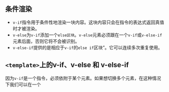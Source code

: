 ## 条件渲染

* `v-if`指令用于条件性地渲染一块内容。这块内容只会在指令的表达式返回真值时才被渲染。
* `v-else`为`v-if`添加一个`else区块`。`v-else`元素必须跟在一个`v-if`或`v-else-if`元素后面，否则它将不会被识别。
* `v-else-if`提供的是相应于`v-if`的`else if`区块”。它可以连续多次重复使用。

## `<template>`上的v-if​、v-else 和 v-else-if
因为`v-if`是一个指令，必须依附于某个元素。如果想切换多个元素，在这种情况下我们可以在一个<template>元素上使用`v-if`，这只是一个不可见的包装器元素，最后渲染的结果并不会包含这个 <template> 元素。

```vue
<template v-if="ok">
  <h1>Title</h1>
  <p>Paragraph 1</p>
  <p>Paragraph 2</p>
</template>
```

## v-show
`v-show`指令也可以用来按条件显示一个元素。

```html
<h1 v-show="ok">Hello!</h1>
```

不同之处在于`v-show`会在DOM渲染中保留该元素；v-show仅切换了该元素上名为 display 的 CSS 属性。
v-show不支持在<template>元素上使用，也不能和v-else搭配使用。

## v-if vs. v-show​
* v-if 是“真实的”按条件渲染，因为它确保了在切换时，条件区块内的事件监听器和子组件都会被销毁与重建。
* v-if 也是惰性的：如果在初次渲染时条件值为 false，则不会做任何事。条件区块只有当条件首次变为 true 时才被渲染。
* v-show简单许多，元素无论初始条件如何，始终会被渲染，只要 CSS display 属性会被切换。

总的来说，
`v-if`有更高的切换开销，而`v-show`有更高的初始渲染开销。
因此，如果需要频繁切换，则使用`v-show`较好；如果在运行时绑定条件很少改变，则`v-if`会更合适。

## v-if 和 v-for​
当`v-if`和`v-for`同时存在于一个元素上的时候，`v-if`会首先被执行。